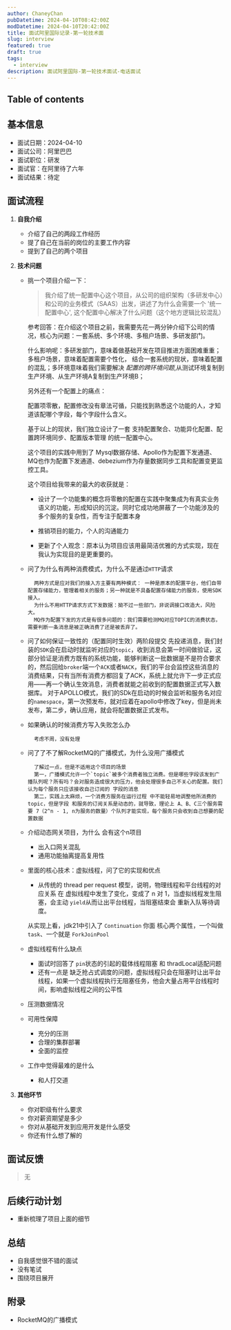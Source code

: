 ```yaml
---
author: ChaneyChan
pubDatetime: 2024-04-10T08:42:00Z
modDatetime: 2024-04-10T20:42:00Z
title: 面试阿里国际记录-第一轮技术面
slug: interview
featured: true
draft: true
tags:
  - interview
description: 面试阿里国际-第一轮技术面试-电话面试
---
```


## Table of contents

## 基本信息

- 面试日期：2024-04-10
- 面试公司：阿里巴巴
- 面试职位：研发
- 面试官：在阿里待了六年
- 面试结果：待定

## 面试流程

1.  **自我介绍**

    - 介绍了自己的两段工作经历
    - 提了自己在当前的岗位的主要工作内容
    - 提到了自己的两个项目

2.  **技术问题**

    - 挑一个项目介绍一下：

      > 我介绍了统一配置中心这个项目，从公司的组织架构（多研发中心）和公司的业务模式（SAAS）出发，讲述了为什么会需要一个 '统一配置中心',
      > 这个配置中心解决了什么问题（这个地方逻辑比较混乱）

      参考回答：在介绍这个项目之前，我需要先花一两分钟介绍下公司的情况，核心为问题：一套系统、多个环境、多租户场景、多研发部门。

      什么影响呢：多研发部门，意味着做基础开发在项目推进方面困难重重；多租户场景，意味着配置需要个性化， 结合一套系统的现状，意味着配置的混乱；多环境意味着我们需要解决 _配置的跨环境问题_,从测试环境复制到生产环境、从生产环境A复制到生产环境B；

      另外还有一个配置上的痛点：

      配置项零散，配置修改没有章法可循，只能找到熟悉这个功能的人，才知道该配哪个字段，每个字段什么含义。

      基于以上的现状，我们独立设计了一套 支持配置聚合、功能异化配置、配置跨环境同步、配置版本管理 的统一配置中心。

      这个项目的实践中用到了 Mysql数据存储、Apollo作为配置下发通道、MQ也作为配置下发通道、debezium作为存量数据同步工具和配置变更监控工具。

      这个项目给我带来的最大的收获就是：

      - 设计了一个功能集的概念将零散的配置在实践中聚集成为有真实业务语义的功能，形成知识的沉淀。同时它成功地屏蔽了一个功能涉及的多个服务的复杂性，而专注于配置本身

      - 推销项目的能力，个人的沟通能力
      - 更新了个人观念：原本认为项目应该用最简洁优雅的方式实现，现在我认为实现目的是更重要的。

    - 问了为什么有两种消费模式，为什么不是通过`HTTP`请求

            两种方式是应对我们的接入方主要有两种模式： 一种是原本的配置平台，他们自带配置存储能力，管理着相关的服务；另一种就是不具备配置存储能力的服务，使用SDK接入。
            为什么不用HTTP请求方式下发数据：拗不过一些部门，非说调接口改造大，风险大。
            MQ作为配置下发的方式是有很多问题的：我们需要检测MQ对应TOPIC的消费状态，需要判断一条消息是被正确消费了还是被丢弃了。

    - 问了如何保证一致性的（配置同时生效）两阶段提交
      先投递消息，我们封装的`SDK`会在启动时就监听对应的`topic`，收到消息会第一时间做验证，这部分验证是消费方既有的系统功能，能够判断这一批数据是不是符合要求的，然后回给`broker`端一个`ACK`或者`NACK`，我们的平台会监控这些消息的消费结果，只有当所有消费方都回复了ACK，系统上就允许下一步正式应用——再一个确认生效消息，消费者就能之前收到的配置数据正式写入数据库。 对于APOLLO模式，我们的SDk在启动的时候会监听和服务名对应的`namespace`，第一次预发布，就对应着在apollo中修改了key，但是尚未发布，第二步，确认应用，就会将配置数据正式发布。
    - 如果确认的时候消费方写入失败怎么办

            考虑不周，没有处理

    - 问了了不了解RocketMQ的广播模式，为什么没用广播模式

            了解过一点，但是不适用这个项目的场景
            第一，广播模式允许一个`topic`被多个消费者独立消费。但是哪些字段该发到广播队列呢？所有吗？会对服务造成很大的压力，他会处理很多自己不关心的配置。我们认为每个服务只应该接收自己订阅的 字段的消息
            第二，实践上太麻烦，一个消费方服务在运行过程 中不能轻易地调整他所消费的topic，但是字段 和服务的订阅关系是动态的，就导致，理论上 A、B、C三个服务需要 7（2^n - 1, n为服务的数量）个队列才能实现，每个服务只会收到自己想要的配置数据

    - 介绍动态网关项目，为什么 会有这个n项目

      - 出入口网关混乱
      - 通用功能抽离提高复用性

    - 里面的核心技术：虚拟线程，问了它的实现和优点

      - 从传统的 thread per request 模型，说明，物理线程和平台线程的对应关系 在 虚拟线程中发生了变化，变成了 n 对 1，当虚拟线程发生阻塞，会主动 `yield`从而让出平台线程，当阻塞结束会 重新入队等待调度。

      从实现上看，jdk21中引入了 `Continuation` 你面 核心两个属性，一个叫做 `task`、一个就是 `ForkJoinPool`

    - 虚拟线程有什么缺点

      - 面试时回答了 `pin`状态的引起的载体线程阻塞 和 thradLocal适配问题
      - 还有一点是 缺乏抢占式调度的问题，虚拟线程只会在阻塞时让出平台线程，如果一个虚拟线程执行无阻塞任务，他会大量占用平台线程时间，影响虚拟线程之间的公平性

    - 压测数据情况

    - 可用性保障

      - 充分的压测
      - 合理的集群部署
      - 全面的监控

    - 工作中觉得最难的是什么
      - 和人打交道

3.  **其他环节**
    - 你对职级有什么要求
    - 你对薪资期望是多少
    - 你对从基础开发到应用开发是什么感受
    - 你还有什么想了解的

## 面试反馈

> 无

## 后续行动计划

- 重新梳理了项目上面的细节

## 总结

- 自我感觉很不错的面试
- 没有笔试
- 围绕项目展开

## 附录

- RocketMQ的广播模式
